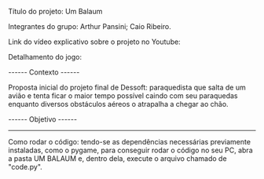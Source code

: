 Título do projeto: Um Balaum

Integrantes do grupo: 
Arthur Pansini;
Caio Ribeiro.

Link do vídeo explicativo sobre o projeto no Youtube: 

Detalhamento do jogo:

------ Contexto ------

Proposta inicial do projeto final de Dessoft: paraquedista que salta de um avião e tenta ficar o maior tempo possível caindo com seu paraquedas enquanto diversos obstáculos aéreos o atrapalha a chegar ao chão.

------ Objetivo ------




----------------------

Como rodar o código: tendo-se as dependências necessárias previamente instaladas, como o pygame, para conseguir rodar o código no seu PC, abra a pasta UM BALAUM e, dentro dela, execute o arquivo chamado de "code.py".

